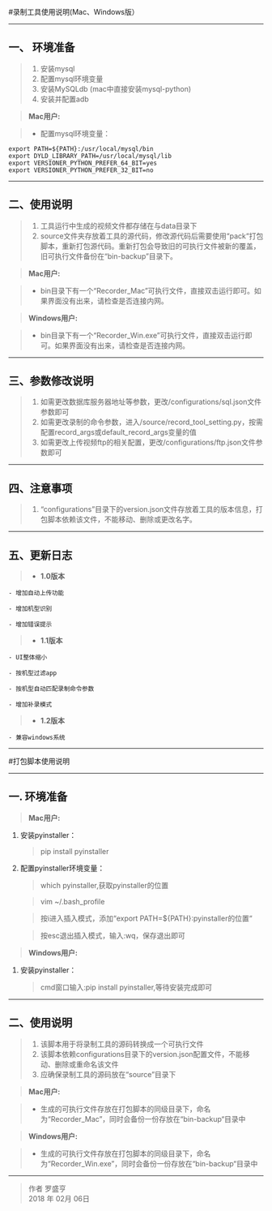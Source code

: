 ﻿#录制工具使用说明(Mac、Windows版）

---

## **一、 环境准备** ##

>1. 安装mysql
>2. 配置mysql环境变量
>3. 安装MySQLdb (mac中直接安装mysql-python)
>4. 安装并配置adb

> **Mac用户:**

>* 配置mysql环境变量：

    export PATH=${PATH}:/usr/local/mysql/bin
    export DYLD_LIBRARY_PATH=/usr/local/mysql/lib
    export VERSIONER_PYTHON_PREFER_64_BIT=yes
    export VERSIONER_PYTHON_PREFER_32_BIT=no

---

## **二、使用说明** ##

>1. 工具运行中生成的视频文件都存储在与data目录下
>2. source文件夹存放着工具的源代码，修改源代码后需要使用“pack“打包脚本，重新打包源代码。重新打包会导致旧的可执行文件被新的覆盖，旧可执行文件备份在“bin-backup”目录下。

> **Mac用户:**

>* bin目录下有一个“Recorder_Mac”可执行文件，直接双击运行即可。如果界面没有出来，请检查是否连接内网。

> **Windows用户:**

>* bin目录下有一个“Recorder_Win.exe”可执行文件，直接双击运行即可。如果界面没有出来，请检查是否连接内网。 

---

## **三、参数修改说明** ##

>1. 如需更改数据库服务器地址等参数，更改/configurations/sql.json文件参数即可 
>2. 如需更改录制的命令参数，进入/source/record_tool_setting.py，按需配置record_args或default_record_args变量的值
>3. 如需更改上传视频ftp的相关配置，更改/configurations/ftp.json文件参数即可

---

## **四、注意事项** ##

>1. “configurations”目录下的version.json文件存放着工具的版本信息，打包脚本依赖该文件，不能移动、删除或更改名字。

---

## **五、更新日志** ##

>- **1.0版本**

    - 增加自动上传功能
    
    - 增加机型识别
    
    - 增加错误提示
    

>- **1.1版本**

    - UI整体缩小
    
    - 按机型过滤app
    
    - 按机型自动匹配录制命令参数
    
    - 增加补录模式
    
>- **1.2版本**

    - 兼容windows系统

---

#打包脚本使用说明

---

## **一. 环境准备** ##

>**Mac用户:**

1. 安装pyinstaller：

      > pip install pyinstaller 
      
2. 配置pyinstaller环境变量：

    > which pyinstaller,获取pyinstaller的位置
    
    > vim ~/.bash_profile
    
    > 按i进入插入模式，添加“export PATH=${PATH}:pyinstaller的位置“
  
    > 按esc退出插入模式，输入:wq，保存退出即可

>**Windows用户:**

1. 安装pyinstaller：
    > cmd窗口输入:pip install pyinstaller,等待安装完成即可

---

## **二、使用说明** ##

>1. 该脚本用于将录制工具的源码转换成一个可执行文件
>2. 该脚本依赖configurations目录下的version.json配置文件，不能移动、删除或重命名该文件
>3. 应确保录制工具的源码放在“source”目录下

>**Mac用户:**

>* 生成的可执行文件存放在打包脚本的同级目录下，命名为“Recorder_Mac”，同时会备份一份存放在“bin-backup“目录中

>**Windows用户:** 

>* 生成的可执行文件存放在打包脚本的同级目录下，命名为“Recorder_Win.exe”，同时会备份一份存放在“bin-backup“目录中

---


>作者 罗盛亨     
>2018 年 02月 06日    